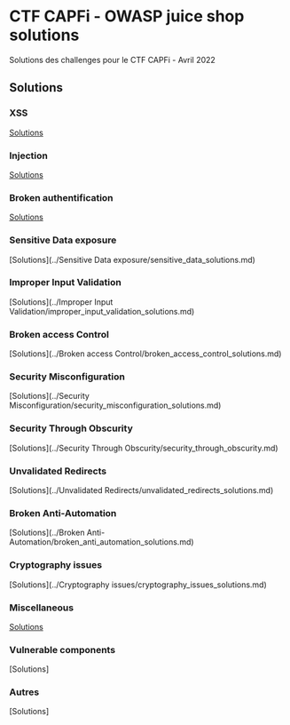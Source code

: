# CTF CAPFi - OWASP juice shop solutions
Solutions des challenges pour le CTF CAPFi - Avril 2022

## Solutions

### XSS
[Solutions](../XSS/dom_xss.md)
### Injection
[Solutions](../Injection/login_admin.md)
### Broken authentification
[Solutions](../Broken_Authentification/broken_authentification_solutions.md)
### Sensitive Data exposure
[Solutions](../Sensitive Data exposure/sensitive_data_solutions.md)
### Improper Input Validation
[Solutions](../Improper Input Validation/improper_input_validation_solutions.md)
### Broken access Control
[Solutions](../Broken access Control/broken_access_control_solutions.md)
### Security Misconfiguration
[Solutions](../Security Misconfiguration/security_misconfiguration_solutions.md)
### Security Through Obscurity
[Solutions](../Security Through Obscurity/security_through_obscurity.md)
### Unvalidated Redirects
[Solutions](../Unvalidated Redirects/unvalidated_redirects_solutions.md)
### Broken Anti-Automation
[Solutions](../Broken Anti-Automation/broken_anti_automation_solutions.md)
### Cryptography issues
[Solutions](../Cryptography issues/cryptography_issues_solutions.md)
### Miscellaneous
[Solutions](../Miscellaneous/miscellaneous_solutions.md)
### Vulnerable components
[Solutions]
### Autres
[Solutions]
